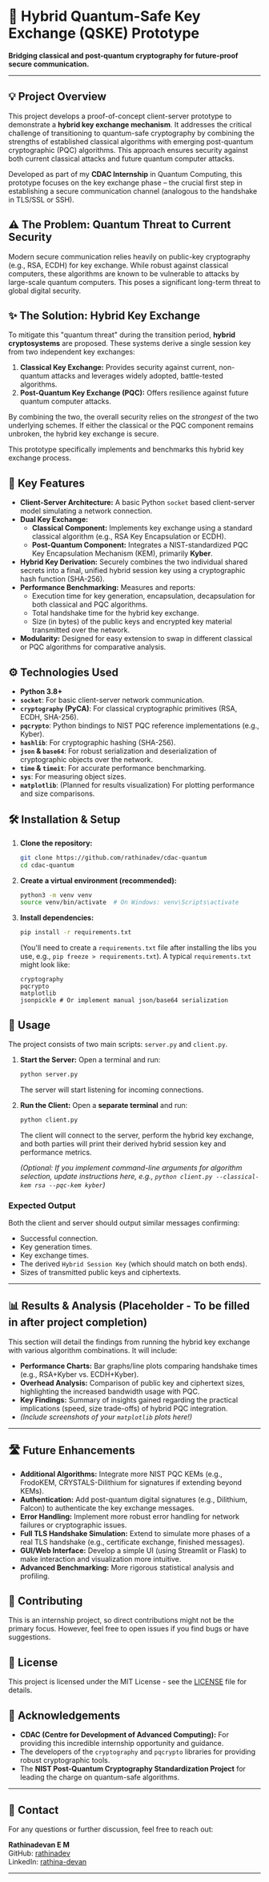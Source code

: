 # 🚀 Hybrid Quantum-Safe Key Exchange (QSKE) Prototype

**Bridging classical and post-quantum cryptography for future-proof secure communication.**

---

## 💡 Project Overview

This project develops a proof-of-concept client-server prototype to demonstrate a **hybrid key exchange mechanism**. It addresses the critical challenge of transitioning to quantum-safe cryptography by combining the strengths of established classical algorithms with emerging post-quantum cryptographic (PQC) algorithms. This approach ensures security against both current classical attacks and future quantum computer attacks.

Developed as part of my **CDAC Internship** in Quantum Computing, this prototype focuses on the key exchange phase – the crucial first step in establishing a secure communication channel (analogous to the handshake in TLS/SSL or SSH).

## ⚠️ The Problem: Quantum Threat to Current Security

Modern secure communication relies heavily on public-key cryptography (e.g., RSA, ECDH) for key exchange. While robust against classical computers, these algorithms are known to be vulnerable to attacks by large-scale quantum computers. This poses a significant long-term threat to global digital security.

## ✨ The Solution: Hybrid Key Exchange

To mitigate this "quantum threat" during the transition period, **hybrid cryptosystems** are proposed. These systems derive a single session key from two independent key exchanges:
1.  **Classical Key Exchange:** Provides security against current, non-quantum attacks and leverages widely adopted, battle-tested algorithms.
2.  **Post-Quantum Key Exchange (PQC):** Offers resilience against future quantum computer attacks.

By combining the two, the overall security relies on the *strongest* of the two underlying schemes. If either the classical or the PQC component remains unbroken, the hybrid key exchange is secure.

This prototype specifically implements and benchmarks this hybrid key exchange process.

## 🔑 Key Features

*   **Client-Server Architecture:** A basic Python `socket` based client-server model simulating a network connection.
*   **Dual Key Exchange:**
    *   **Classical Component:** Implements key exchange using a standard classical algorithm (e.g., RSA Key Encapsulation or ECDH).
    *   **Post-Quantum Component:** Integrates a NIST-standardized PQC Key Encapsulation Mechanism (KEM), primarily **Kyber**.
*   **Hybrid Key Derivation:** Securely combines the two individual shared secrets into a final, unified hybrid session key using a cryptographic hash function (SHA-256).
*   **Performance Benchmarking:** Measures and reports:
    *   Execution time for key generation, encapsulation, decapsulation for both classical and PQC algorithms.
    *   Total handshake time for the hybrid key exchange.
    *   Size (in bytes) of the public keys and encrypted key material transmitted over the network.
*   **Modularity:** Designed for easy extension to swap in different classical or PQC algorithms for comparative analysis.

## ⚙️ Technologies Used

*   **Python 3.8+**
*   **`socket`**: For basic client-server network communication.
*   **`cryptography` (PyCA)**: For classical cryptographic primitives (RSA, ECDH, SHA-256).
*   **`pqcrypto`**: Python bindings to NIST PQC reference implementations (e.g., Kyber).
*   **`hashlib`**: For cryptographic hashing (SHA-256).
*   **`json` & `base64`**: For robust serialization and deserialization of cryptographic objects over the network.
*   **`time` & `timeit`**: For accurate performance benchmarking.
*   **`sys`**: For measuring object sizes.
*   **`matplotlib`**: (Planned for results visualization) For plotting performance and size comparisons.

## 🛠️ Installation & Setup

1.  **Clone the repository:**
    ```bash
    git clone https://github.com/rathinadev/cdac-quantum
    cd cdac-quantum
    ```
2.  **Create a virtual environment (recommended):**
    ```bash
    python3 -m venv venv
    source venv/bin/activate  # On Windows: venv\Scripts\activate
    ```
3.  **Install dependencies:**
    ```bash
    pip install -r requirements.txt
    ```
    (You'll need to create a `requirements.txt` file after installing the libs you use, e.g., `pip freeze > requirements.txt`).
    A typical `requirements.txt` might look like:
    ```
    cryptography
    pqcrypto
    matplotlib
    jsonpickle # Or implement manual json/base64 serialization
    ```

## 🚀 Usage

The project consists of two main scripts: `server.py` and `client.py`.

1.  **Start the Server:**
    Open a terminal and run:
    ```bash
    python server.py
    ```
    The server will start listening for incoming connections.

2.  **Run the Client:**
    Open a **separate terminal** and run:
    ```bash
    python client.py
    ```
    The client will connect to the server, perform the hybrid key exchange, and both parties will print their derived hybrid session key and performance metrics.

    *(Optional: If you implement command-line arguments for algorithm selection, update instructions here, e.g., `python client.py --classical-kem rsa --pqc-kem kyber`)*

### Expected Output

Both the client and server should output similar messages confirming:
*   Successful connection.
*   Key generation times.
*   Key exchange times.
*   The derived `Hybrid Session Key` (which should match on both ends).
*   Sizes of transmitted public keys and ciphertexts.

---

## 📊 Results & Analysis (Placeholder - **To be filled in after project completion**)

This section will detail the findings from running the hybrid key exchange with various algorithm combinations. It will include:

*   **Performance Charts:** Bar graphs/line plots comparing handshake times (e.g., RSA+Kyber vs. ECDH+Kyber).
*   **Overhead Analysis:** Comparison of public key and ciphertext sizes, highlighting the increased bandwidth usage with PQC.
*   **Key Findings:** Summary of insights gained regarding the practical implications (speed, size trade-offs) of hybrid PQC integration.
*   *(Include screenshots of your `matplotlib` plots here!)*

---

## 🛣️ Future Enhancements

*   **Additional Algorithms:** Integrate more NIST PQC KEMs (e.g., FrodoKEM, CRYSTALS-Dilithium for signatures if extending beyond KEMs).
*   **Authentication:** Add post-quantum digital signatures (e.g., Dilithium, Falcon) to authenticate the key exchange messages.
*   **Error Handling:** Implement more robust error handling for network failures or cryptographic issues.
*   **Full TLS Handshake Simulation:** Extend to simulate more phases of a real TLS handshake (e.g., certificate exchange, finished messages).
*   **GUI/Web Interface:** Develop a simple UI (using Streamlit or Flask) to make interaction and visualization more intuitive.
*   **Advanced Benchmarking:** More rigorous statistical analysis and profiling.

## 🤝 Contributing

This is an internship project, so direct contributions might not be the primary focus. However, feel free to open issues if you find bugs or have suggestions.

## 📄 License

This project is licensed under the MIT License - see the [LICENSE](LICENSE) file for details.

## 🙏 Acknowledgements

*   **CDAC (Centre for Development of Advanced Computing):** For providing this incredible internship opportunity and guidance.
*   The developers of the `cryptography` and `pqcrypto` libraries for providing robust cryptographic tools.
*   The **NIST Post-Quantum Cryptography Standardization Project** for leading the charge on quantum-safe algorithms.

---

## 📧 Contact

For any questions or further discussion, feel free to reach out:

**Rathinadevan E M**  
GitHub: [rathinadev](https://github.com/rathinadev)  
LinkedIn: [rathina-devan](https://www.linkedin.com/in/rathina-devan/)


---